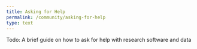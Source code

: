 ```yaml
---
title: Asking for Help
permalink: /community/asking-for-help
type: text
---
```


Todo: A brief guide on how to ask for help with research software and data